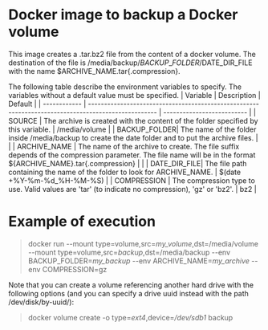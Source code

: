 # Docker image to backup a Docker volume
This image creates a .tar.bz2 file from the content of a docker volume. The destination of the file is /media/backup/$BACKUP\_FOLDER/$DATE\_DIR\_FILE with the name $ARCHIVE_NAME.tar{.compression}.

The following table describe the environment variables to specify. The variables without a default value must be specified.
| Variable     | Description                                                                                         | Default                    |
| ------------ | --------------------------------------------------------------------------------------------------- | -------------------------- |
| SOURCE       | The archive is created with the content of the folder specified by this variable.                   | /media/volume              |
| BACKUP_FOLDER| The name of the folder inside /media/backup to create the date folder and to put the archive files. |                            |
| ARCHIVE_NAME | The name of the archive to create. The file suffix depends of the compression parameter. The file name will be in the format ${ARCHIVE_NAME}.tar{.compression} | |
| DATE_DIR_FILE| The file path containing the name of the folder to look for ARCHIVE_NAME.                           | $(date +%Y-%m-%d_%H-%M-%S) |
| COMPRESSION  | The compression type to use. Valid values are 'tar' (to indicate no compression), 'gz' or 'bz2'.    | bz2                        |

# Example of execution
> docker run --mount type=volume,src=_my_volume_,dst=/media/volume --mount type=volume,src=_backup_,dst=/media/backup --env BACKUP_FOLDER=_my\_backup_ --env ARCHIVE_NAME=_my\_archive_ --env COMPRESSION=gz

Note that you can create a volume referencing another hard drive with the following options (and you can specify a drive uuid instead with the path /dev/disk/by-uuid/):
> docker volume create -o type=_ext4_,device=_/dev/sdb1_ backup
